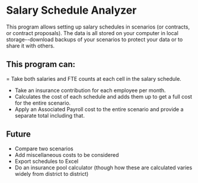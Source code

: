 # Salary Schedule Analyzer

This program allows setting up salary schedules in scenarios (or contracts, or contract proposals). The data is all stored on your computer in local storage--download backups of your scenarios to protect your data or to share it with others. 

## This program can:
= Take both salaries and FTE counts at each cell in the salary schedule. 
- Take an insurance contribution for each employee per month.
- Calculates the cost of each schedule and adds them up to get a full cost for the entire scenario.
- Apply an Associated Payroll cost to the entire scenario and provide a separate total including that.

## Future
- Compare two scenarios
- Add miscellaneous costs to be considered
- Export schedules to Excel
- Do an insurance pool calculator (though how these are calculated varies widely from district to district)
